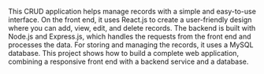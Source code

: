 This CRUD application helps manage records with a simple and easy-to-use interface. On the front end, it uses React.js to create a user-friendly design where you can add, view, edit, and delete records. The backend is built with Node.js and Express.js, which handles the requests from the front end and processes the data. For storing and managing the records, it uses a MySQL database. This project shows how to build a complete web application, combining a responsive front end with a backend service and a database.
